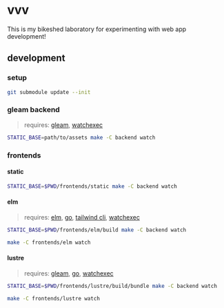 # vvv

This is my bikeshed laboratory for experimenting with web app development!

## development

### setup

```sh
git submodule update --init
```

### gleam backend

> requires: [gleam](https://gleam.run), [watchexec](https://github.com/watchexec/watchexec)

```sh
STATIC_BASE=path/to/assets make -C backend watch
```

### frontends

#### static

```sh
STATIC_BASE=$PWD/frontends/static make -C backend watch
```

#### elm

> requires: [elm](https://elm-lang.org), [go](https://go.dev), [tailwind cli](https://tailwindcss.com), [watchexec](https://github.com/watchexec/watchexec)

```sh
STATIC_BASE=$PWD/frontends/elm/build make -C backend watch
```

```sh
make -C frontends/elm watch
```

#### lustre

> requires: [gleam](https://gleam.run), [go](https://go.dev), [watchexec](https://github.com/watchexec/watchexec)

```sh
STATIC_BASE=$PWD/frontends/lustre/build/bundle make -C backend watch
```

```sh
make -C frontends/lustre watch
```
